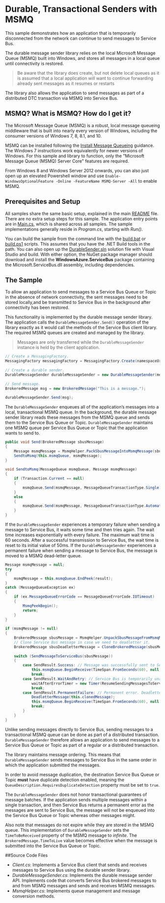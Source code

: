 # Durable, Transactional Senders with MSMQ

This sample demonstrates how an application that is temporarily disconnected from the network can continue to send messages to Service Bus.
 
The durable message sender library relies on the local Microsoft Message Queue (MSMQ) built into Windows, and stores all messages in a 
local queue until connectivity is restored. 

> Be aware that the library does create, but not delete local queues as it is assumed that a local application 
> will want to continue forwarding already sent messages as it resumes or restarts 

The library also allows the application to send messages as part of a distributed DTC transaction via MSMQ into Service Bus.


## MSMQ? What is MSMQ? How do I get it?

The Microsoft Message Queue (MSMQ) is a robust, local message queueing middleware that is built into nearly every version of Windows,
including the consumer versions of Windows 7, 8, 8.1, and 10. 

MSMQ can be installed following the [Install Message Queueing](https://technet.microsoft.com/library/cc730960.aspx) guidance. 
The Windows 7 instructions work equivalently for newer versions of Windows. For this sample and library to function, only the 
"Microsoft Message Queue (MSMQ) Server Core" features are required.   

From Windows 8 and Windows Server 2012 onwards, you can also just open up an elevated Powershell window and 
use ```Enable-WindowsOptionalFeature -Online -FeatureName MSMQ-Server -All``` to enable MSMQ.     


## Prerequisites and Setup

All samples share the same basic setup, explained in the main [README](../README.md) file. There are no extra setup steps for this sample.
The application entry points are in [Main.cs](../common/Main.md), which is shared across all samples. The sample implementations generally
reside in *Program.cs*, starting with *Run()*.

You can build the sample from the command line with the [build.bat](build.bat) or [build.ps1](build.ps1) scripts. This assumes that you
have the .NET Build tools in the path. You can also open up the [DurableSender.sln](DurableSender.sln) solution file with Visual Studio and build.
With either option, the NuGet package manager should download and install the **WindowsAzure.ServiceBus** package containing the
Microsoft.ServiceBus.dll assembly, including dependencies.

## The Sample

To allow an application to send messages to a Service Bus Queue or Topic in the absence of network connectivity, 
the sent messages need to be stored locally,and be transmitted to Service Bus in the background after connectivity has been 
restored. 

This functionality is implemented by the durable message sender library. The application calls the ```DurableMessageSender.Send()``` 
operation of the library exactly as it would call the methods of the Service Bus client library. The required MSMQ queues are created 
and managed by the library.  

> Messages are only transferred while the ```DurableMessageSender``` instance is held by the client application. 


```C#
// Create a MessagingFactory. 
MessagingFactory messagingFactory = MessagingFactory.Create(namespaceUri, tokenProvider); 
 
// Create a durable sender. 
DurableMessageSender durableMessageSender = new DurableMessageSender(messagingFactory, queueName); 
 
// Send message. 
BrokeredMessage msg = new BrokeredMessage("This is a message."); 
 
durableMessageSender.Send(msg);
```
 
The ```DurableMessageSender``` enqueues all of the application’s messages into a local, transactional MSMQ queue. In the 
background, the durable message sender library reads these messages from the MSMQ queue and sends them to the Service Bus 
Queue or Topic. ```DurableMessageSender``` maintains one MSMQ queue per Service Bus Queue or Topic that the application 
wants to send to.

```C#
public void Send(BrokeredMessage sbusMessage) 
{ 
    Message msmqMessage = MsmqHelper.PackSbusMessageIntoMsmqMessage(sbusMessage); 
    SendtoMsmq(this.msmqQueue, msmqMessage); 
} 
 
void SendtoMsmq(MessageQueue msmqQueue, Message msmqMessage) 
{ 
    if (Transaction.Current == null) 
    { 
        msmqQueue.Send(msmqMessage, MessageQueueTransactionType.Single); 
    } 
    else 
    { 
        msmqQueue.Send(msmqMessage, MessageQueueTransactionType.Automatic); 
    } 
} 
``` 
 

If the ```DurableMessageSender``` experiences a temporary failure when sending a message to Service Bus, it waits some time and 
then tries again. The wait time increases exponentially with every failure. The maximum wait time is 60 seconds. After a successful 
transmission to Service Bus, the wait time is reset to its initial value of 50ms. If the ```DurableMessageSender```  experiences 
a permanent failure when sending a message to Service Bus, the message is moved to a MSMQ dead-letter queue.

```C#
Message msmqMessage = null; 
try 
{ 
    msmqMessage = this.msmqQueue.EndPeek(result); 
} 
catch (MessageQueueException ex) 
{ 
    if (ex.MessageQueueErrorCode == MessageQueueErrorCode.IOTimeout) 
    { 
        MsmqPeekBegin(); 
        return; 
    } 
} 
 
if (msmqMessage != null) 
{ 
    BrokeredMessage sbusMessage = MsmqHelper.UnpackSbusMessageFromMsmqMessage(msmqMessage); 
    // Clone Service Bus message in case we need to deadletter it. 
    BrokeredMessage sbusDeadletterMessage = CloneBrokeredMessage(sbusMessage); 
 
    switch (SendMessageToServiceBus(sbusMessage)) 
    { 
        case SendResult.Success: // Message was successfully sent to Service Bus. Remove MSMQ message from MSMQ queue. 
            this.msmqQueue.BeginReceive(TimeSpan.FromSeconds(60), null, MsmqOnReceiveComplete); 
            break; 
        case SendResult.WaitAndRetry: // Service Bus is temporarily unavailable. Wait. 
            waitAfterErrorTimer = new Timer(ResumeSendingMessagesToServiceBus, null, timerWaitTimeInMilliseconds, Timeout.Infinite); 
            break; 
        case SendResult.PermanentFailure: // Permanent error. Deadletter MSMQ message. 
            DeadletterMessage(this.clonedMessage); 
            this.msmqQueue.BeginReceive(TimeSpan.FromSeconds(60), null, MsmqOnReceiveComplete); 
            break; 
        } 
    } 
}
``` 
  

Unlike sending messages directly to Service Bus, sending messages to a transactional MSMQ queue can be done as part of a distributed 
transaction. ```DurableMessageSender``` therefore allows an application to send messages to a Service Bus Queue or Topic as 
part of a regular or a distributed transaction.

The library maintains message ordering. This means that ```DurableMessageSender``` sends messages to Service Bus in the same 
order in which the application submitted the messages.

In order to avoid message duplication, the destination Service Bus Queue or Topic **must** have duplicate detection enabled, 
meaning the ```QueueDescription.RequiresDuplicateDetection``` property must be set to ```true```.

The ```DurableMessageSender``` does not honor transactional guarantees of message batches. If the application sends multiple 
messages within a single transaction, and then Service Bus returns a permanent error as the messages are sent to Service Bus, 
the message will not be enqueued into the Service Bus Queue or Topic whereas other messages might.

Also note that messages do not expire while they are stored in the MSMQ queue. This implementation of ```DurableMessageSender``` 
sets the ```TimeToBeReceived``` property of the MSMQ message to *infinite*. The ```BrokeredMessage.TimeToLive``` value 
becomes effective when the message is submitted into the Service Bus Queue or Topic.  

##Source Code Files
* *Client.cs*: Implements a Service Bus client that sends and receives messages to Service Bus using the durable sender library.
* *DurableMessageSender.cs*: Implements the durable message sender API. Implements code that converts Service Bus brokered messages 
  to and from MSMQ messages and sends and receives MSMQ messages.
* *MsmqHelper.cs*: Implements queue management and message conversion methods.

